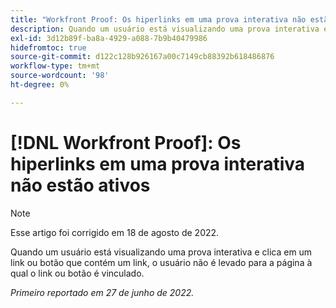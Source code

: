 ```yaml
---
title: "Workfront Proof: Os hiperlinks em uma prova interativa não estão ativos"
description: Quando um usuário está visualizando uma prova interativa e clica em um link ou botão que contém um link, o usuário não é levado para a página à qual o link ou botão é vinculado.
exl-id: 3d12b89f-ba8a-4929-a088-7b9b40479986
hidefromtoc: true
source-git-commit: d122c128b926167a00c7149cb88392b618486876
workflow-type: tm+mt
source-wordcount: '98'
ht-degree: 0%

---
```


# [!DNL Workfront Proof]: Os hiperlinks em uma prova interativa não estão ativos

>[!NOTE]
>
>Esse artigo foi corrigido em 18 de agosto de 2022.

Quando um usuário está visualizando uma prova interativa e clica em um link ou botão que contém um link, o usuário não é levado para a página à qual o link ou botão é vinculado.

_Primeiro reportado em 27 de junho de 2022._
